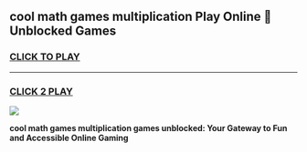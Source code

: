 
## cool math games multiplication Play Online 👋 Unblocked Games
<h3>
<a href="https://news.freeplayer.one?title=cool_math_games_multiplication&ref=17CMG">CLICK TO PLAY</a></h3>
<hr>

<h3>
<a href="https://news.freeplayer.one?title=cool_math_games_multiplication&ref=17CMG">CLICK 2 PLAY</a>
  
</h3>

<a href="https://news.freeplayer.one?title=cool_math_games_multiplication&ref=17CMG/"><img src="https://clearcache.store/games.png"></a>


**cool math games multiplication games unblocked: Your Gateway to Fun and Accessible Online Gaming**
